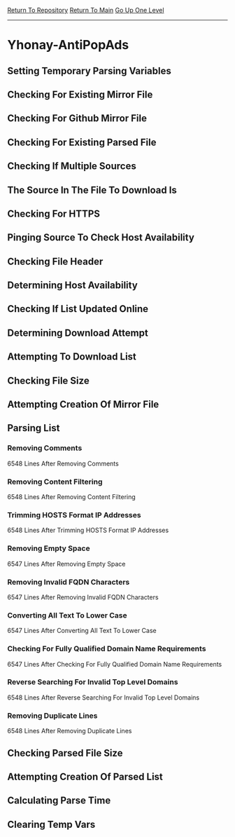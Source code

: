 [Return To Repository](https://github.com/deathbybandaid/piholeparser/)
[Return To Main](https://github.com/deathbybandaid/piholeparser/blob/master/RecentRunLogs/Mainlog.md)
[Go Up One Level](https://github.com/deathbybandaid/piholeparser/blob/master/RecentRunLogs/TopLevelScripts/30-Processing-External-Blacklists.md)
____________________________________
# Yhonay-AntiPopAds
## Setting Temporary Parsing Variables
## Checking For Existing Mirror File
## Checking For Github Mirror File
## Checking For Existing Parsed File
## Checking If Multiple Sources
## The Source In The File To Download Is
## Checking For HTTPS
## Pinging Source To Check Host Availability
## Checking File Header
## Determining Host Availability
## Checking If List Updated Online
## Determining Download Attempt
## Attempting To Download List
## Checking File Size
## Attempting Creation Of Mirror File
## Parsing List
### Removing Comments
6548 Lines After Removing Comments
### Removing Content Filtering
6548 Lines After Removing Content Filtering
### Trimming HOSTS Format IP Addresses
6548 Lines After Trimming HOSTS Format IP Addresses
### Removing Empty Space
6547 Lines After Removing Empty Space
### Removing Invalid FQDN Characters
6547 Lines After Removing Invalid FQDN Characters
### Converting All Text To Lower Case
6547 Lines After Converting All Text To Lower Case
### Checking For Fully Qualified Domain Name Requirements
6547 Lines After Checking For Fully Qualified Domain Name Requirements
### Reverse Searching For Invalid Top Level Domains
6548 Lines After Reverse Searching For Invalid Top Level Domains
### Removing Duplicate Lines
6548 Lines After Removing Duplicate Lines
## Checking Parsed File Size
## Attempting Creation Of Parsed List
## Calculating Parse Time
## Clearing Temp Vars
